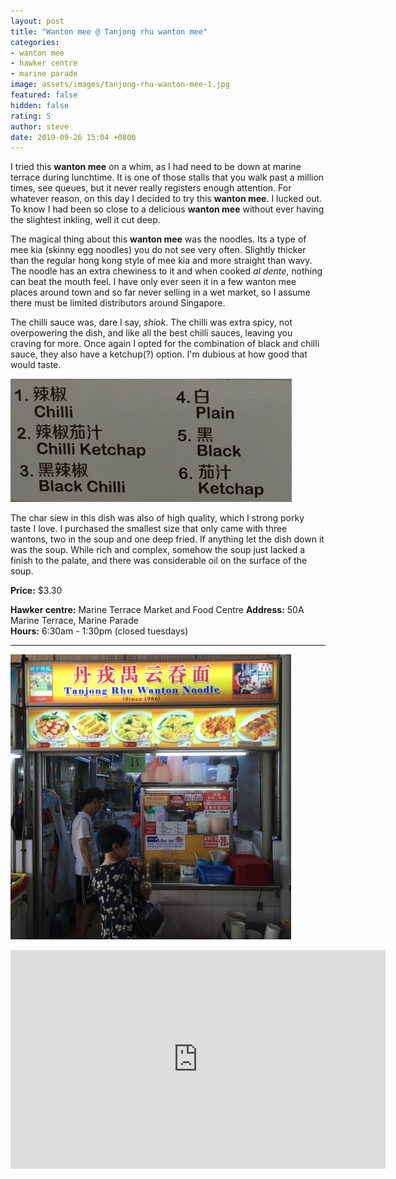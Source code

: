 ```yaml
---
layout: post
title: "Wanton mee @ Tanjong rhu wanton mee"
categories:
- wanton mee
- hawker centre
- marine parade
image: assets/images/tanjong-rhu-wanton-mee-1.jpg
featured: false
hidden: false
rating: 5
author: steve
date: 2019-09-26 15:04 +0800
---
```

I tried this **wanton mee** on a whim, as I had need to be down at marine terrace during lunchtime. It is one of those stalls that you walk past a million times, see queues, but it never really registers enough attention. For whatever reason, on this day I decided to try this **wanton mee**. I lucked out. To know I had been so close to a delicious **wanton mee** without ever having the slightest inkling, well it cut deep.

The magical thing about this **wanton mee** was the noodles. Its a type of mee kia (skinny egg noodles) you do not see very often. Slightly thicker than the regular hong kong style of mee kia and more straight than wavy. The noodle has an extra chewiness to it and when cooked *al dente*, nothing can beat the mouth feel. I have only ever seen it in a few wanton mee places around town and so far never selling in a wet market, so I assume there must be limited distributors around Singapore.

The chilli sauce was, dare I say, *shiok*. The chilli was extra spicy, not overpowering the dish, and like all the best chilli sauces, leaving you craving for more. Once again I opted for the combination of black and chilli sauce, they also have a ketchup(?) option. I'm dubious at how good that would taste.

![wanton mee sauce options](/assets/images/tanjong-rhu-wanton-mee-2.jpg "Wanton mee sauce options")

The char siew in this dish was also of high quality, which I strong porky taste I love. I purchased the smallest size that only came with three wantons, two in the soup and one deep fried. If anything let the dish down it was the soup. While rich and complex, somehow the soup just lacked a finish to the palate, and there was considerable oil on the surface of the soup.

**Price:** $3.30  

**Hawker centre:** Marine Terrace Market and Food Centre
**Address:** 50A Marine Terrace, Marine Parade  
**Hours:** 6:30am - 1:30pm (closed tuesdays)  

***

![tanjong rhu wanton mee](/assets/images/tanjong-rhu-wanton-mee-3.jpg "Tanjong rhu wanton mee")

<iframe src="https://www.google.com/maps/embed?pb=!1m18!1m12!1m3!1d3988.782345527066!2d103.91355731421253!3d1.3057049990476748!2m3!1f0!2f0!3f0!3m2!1i1024!2i768!4f13.1!3m3!1m2!1s0x31da229fc776e597%3A0xb4fba9f23d28025f!2s50A%20Marine%20Terrace%20Market%20fruits!5e0!3m2!1sen!2ssg!4v1569481438874!5m2!1sen!2ssg" width="600" height="350" frameborder="0" style="border:0;" allowfullscreen=""></iframe>
